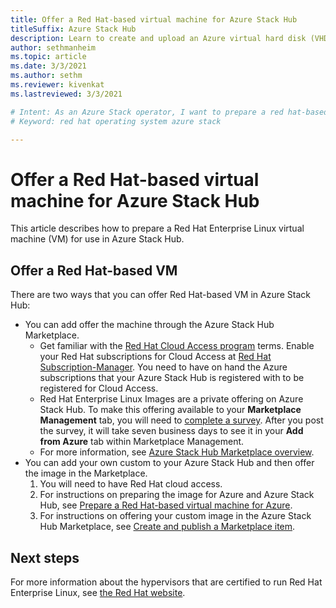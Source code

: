 ```yaml
---
title: Offer a Red Hat-based virtual machine for Azure Stack Hub 
titleSuffix: Azure Stack Hub
description: Learn to create and upload an Azure virtual hard disk (VHD) that contains a Red Hat Linux operating system.
author: sethmanheim
ms.topic: article
ms.date: 3/3/2021
ms.author: sethm
ms.reviewer: kivenkat
ms.lastreviewed: 3/3/2021

# Intent: As an Azure Stack operator, I want to prepare a red hat-based virtual machine for Azure Stack.
# Keyword: red hat operating system azure stack

---
```

# Offer a Red Hat-based virtual machine for Azure Stack Hub

This article describes how to prepare a Red Hat Enterprise Linux virtual machine (VM) for use in Azure Stack Hub. 

## Offer a Red Hat-based VM

There are two ways that you can offer Red Hat-based VM in Azure Stack Hub:

- You can add offer the machine through the Azure Stack Hub Marketplace.
    - Get familiar with the [Red Hat Cloud Access program](https://www.redhat.com/en/technologies/cloud-computing/cloud-access) terms. Enable your Red Hat subscriptions for Cloud Access at [Red Hat Subscription-Manager](https://access.redhat.com/management/cloud). You need to have on hand the Azure subscriptions that your Azure Stack Hub is registered with to be registered for Cloud Access.
    - Red Hat Enterprise Linux Images are a private offering on Azure Stack Hub. To make this offering available to your **Marketplace Management** tab, you will need to [complete a survey](https://forms.office.com/pages/responsepage.aspx?id=v4j5cvGGr0GRqy180BHbR_e32WQju3tMrgXNcUR94AVUNkJTWjdQRjc3TzFLREdGU0dIVFRUQ1JCSi4u). After you post the survey, it will take seven business days to see it in your **Add from Azure** tab within Marketplace Management.
    - For more information, see [Azure Stack Hub Marketplace overview](azure-stack-marketplace.md).
- You can add your own custom to your Azure Stack Hub and then offer the image in the Marketplace. 
    1. You will need to have Red Hat cloud access.
    2. For instructions on preparing the image for Azure and Azure Stack Hub, see [Prepare a Red Hat-based virtual machine for Azure](/azure/virtual-machines/linux/redhat-create-upload-vhd).
    3. For instructions on offering your custom image in the Azure Stack Hub Marketplace, see [Create and publish a Marketplace item](azure-stack-create-and-publish-marketplace-item.md).

## Next steps

For more information about the hypervisors that are certified to run Red Hat Enterprise Linux, see [the Red Hat website](https://access.redhat.com/certified-hypervisors).